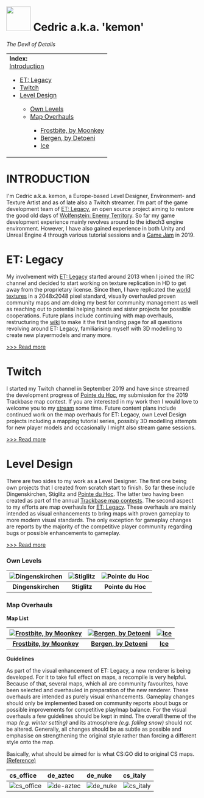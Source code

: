 <img src="https://github.com/realkemon/home/blob/master/gfx/avatar.png" width="64"/> Cedric a.k.a. 'kemon' 
==========

*The Devil of Details*


<table>
 <tr>
   <td><b>Index:</b><br>
<a href="https://github.com/realkemon/home/blob/master/README.md#introduction">Introduction</a><br>
<ul>
 <li><a href="https://github.com/realkemon/home/blob/master/README.md#et-legacy">ET: Legacy</a></li>
 <li><a href="https://github.com/realkemon/home/blob/master/README.md#twitch">Twitch</a></li>
 <li><a href="https://github.com/realkemon/home/blob/master/README.md#level-design">Level Design</a></li>
 <ul>
  <li><a href="https://github.com/realkemon/home/blob/master/README.md#own-levels">Own Levels</a></li>
  <li><a href="https://github.com/realkemon/home/blob/master/README.md#map-overhauls">Map Overhauls</a></li>
  <ul>
    <li><a href="https://github.com/realkemon/home/blob/master/etl_frostbite.md#">Frostbite, by Moonkey</a></li>
    <li><a href="https://github.com/realkemon/home/edit/master/etl_bergen.md#">Bergen, by Detoeni</a></li>
    <li><a href="https://github.com/realkemon/home/blob/master/etl_ice.md#">Ice</a></li>
  </ul>
 </ul>
 </td>
 </tr>
</table>


INTRODUCTION
============

I'm Cedric a.k.a. kemon, a Europe-based Level Designer, Environment- and Texture Artist and as of late also a Twitch streamer. I'm part of the game development team of [ET: Legacy](https://github.com/etlegacy), an open source project aiming to restore the good old days of [Wolfenstein: Enemy Territory](https://github.com/id-Software/Enemy-Territory). So far my game development experience mainly revolves around to the idtech3 engine environment. However, I have also gained experience in both Unity and Unreal Engine 4 through various tutorial sessions and a [Game Jam](https://stefan.ensmann.de/en/among-silhouettes/) in 2019.


ET: Legacy
============

My involvement with [ET: Legacy](https://github.com/etlegacy) started around 2013 when I joined the IRC channel and decided to start working on texture replication in HD to get away from the proprietary license. Since then, I have replicated the [world textures](https://drive.google.com/drive/folders/0Bw7Yu-pqzcSaLXEtVEVjZF82UEU) in a 2048x2048 pixel standard, visually overhauled proven community maps and am doing my best for community management as well as reaching out to potential helping hands and sister projects for possible cooperations. Future plans include continuing with map overhauls, restructuring the [wiki](https://dev.etlegacy.com/projects/etlegacy/wiki/index) to make it the first landing page for all questions revolving around ET: Legacy, familiarising myself with 3D modelling to create new playermodels and many more.

[>>> Read more](https://github.com/realkemon/home/blob/master/etlegacy.md)


Twitch
============

I started my Twitch channel in September 2019 and have since streamed the development progress of [Pointe du Hoc](https://github.com/realkemon/home/blob/master/pointe_du_hoc.md), my submission for the 2019 Trackbase map contest. 
If you are interested in my work then I would love to welcome you to my [stream](https://www.twitch.tv/realkemon) some time. 
Future content plans include continued work on the map overhauls for ET: Legacy, own Level Design projects including a mapping tutorial series, possibly 3D modelling attempts for new player models and occasionally I might also stream game sessions.

[>>> Read more](https://github.com/realkemon/home/blob/master/twitch.md)


Level Design
============

There are two sides to my work as a Level Designer. The first one being own projects that I created from scratch start to finish. So far these include Dingenskirchen, Stiglitz and [Pointe du Hoc](https://github.com/realkemon/home/blob/master/pointe_du_hoc.md). The latter two having been created as part of the annual [Trackbase map contests](https://contest.trackbase.net/).
The second aspect to my efforts are map overhauls for [ET: Legacy](https://github.com/etlegacy). These overhauls are mainly intended as visual enhancements to bring maps with proven gameplay to more modern visual standards. The only exception for gameplay changes are reports by the majority of the competitive player community regarding bugs or possible enhancements to gameplay. 

[>>> Read more](https://github.com/realkemon/home/blob/master/level_design.md)


### Own Levels

![Dingenskirchen](https://github.com/realkemon/home/blob/master/levelshots/dingenskirchen.png) | ![Stiglitz](https://github.com/realkemon/home/blob/master/levelshots/stiglitz.png) | ![Pointe du Hoc](https://github.com/realkemon/home/blob/master/levelshots/hoc.png)
:---:|:---:|:---:
**Dingenskirchen** | **Stiglitz** | **Pointe du Hoc**

### Map Overhauls

**Map List**

[![Frostbite, by Moonkey](https://github.com/realkemon/home/blob/master/levelshots/etl_frostbite.png)](https://github.com/realkemon/home/blob/master/etl_frostbite.md#) | [![Bergen, by Detoeni](https://github.com/realkemon/home/blob/master/levelshots/etl_bergen.png)](https://github.com/realkemon/home/blob/master/etl_bergen.md#) | [![Ice](https://github.com/realkemon/home/blob/master/levelshots/etl_ice.png)](https://github.com/realkemon/home/blob/master/etl_ice.md#)
:---:|:---:|:---:
[**Frostbite, by Moonkey**](https://github.com/realkemon/home/blob/master/etl_frostbite.md#) | [**Bergen, by Detoeni**](https://github.com/realkemon/home/blob/master/etl_bergen.md#) | [**Ice**](https://github.com/realkemon/home/blob/master/etl_ice.md#)

**Guidelines**

As part of the visual enhancement of ET: Legacy, a new renderer is being developed. For it to take full effect on maps, a recompile is very helpful. Because of that, several maps, which all are community favourites, have been selected and overhauled in preparation of the new renderer. These overhauls are intended as purely visual enhancements. Gameplay changes should only be implemented based on community reports about bugs or possible improvements for competitive play/map balance. For the visual overhauls a few guidelines should be kept in mind. The overall theme of the map *(e.g. winter setting)* and its atmosphere *(e.g. falling snow)* should not be altered. Generally, all changes should be as subtle as possible and emphasise on strengthening the original style rather than forcing a different style onto the map.

Basically, what should be aimed for is what CS:GO did to original CS maps. [(Reference)](https://sjackm.wordpress.com/2012/08/15/csgo-first-impressions/)

cs_office | de_aztec | de_nuke | cs_italy
:---|:---|:---|:---
![cs_office](https://sjackm.files.wordpress.com/2012/08/cs_office_cs-css-csgo.jpg) | ![de-aztec](https://sjackm.files.wordpress.com/2012/08/de_aztec_cs-css-csgo.jpg) | ![de_nuke](https://sjackm.files.wordpress.com/2012/08/de_nuke_cs-css-csgo.jpg) | ![cs_italy](https://sjackm.files.wordpress.com/2012/08/cs_italy_cs-css-csgo.jpg)
